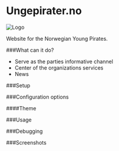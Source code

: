 Ungepirater.no
=============

![Logo](http://ungepirater.no/img/Logo_ungPIR_fullFarge.svg)

Website for the Norwegian Young Pirates.

###What can it do?
* Serve as the parties informative channel
* Center of the organizations services
* News

###Setup

###Configuration options

####Theme


###Usage


###Debugging


###Screenshots

